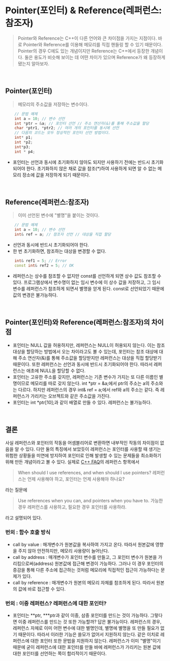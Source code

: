 # Pointer(포인터) & Reference(레퍼런스:참조자)

> Pointer와 Reference는 C++이 다른 언어와 큰 차이점을 가지는 지점이다. 바로 Pointer와 Reference를 이용해 메모리를 직접 핸들링 할 수 있기 때문이다. Pointer의 경우 C에도 있는 개념이지만 Reference는 C++에서 등장한 개념이다. 둘은 용도가 비슷해 보이는 데 어떤 차이가 있으며 Reference가 왜 등장하게 됐는지 알아보자.

</br>

## Pointer(포인터)

> 메모리의 주소값을 저장하는 변수이다.

```cpp
    // 문법 예제
    int a = 10; // 변수 선언
    int *ptr = &a; // 포인터 선언 // 주소 연산자(&)를 통해 주소값을 할당
    char *ptr1, *ptr2; // 여러 개의 포인터를 동시에 선언
    // 다음의 코드는 모두 정상적인 포인터 선언 방법이다.
    int* p1;
    int *p2;
    int*p3;
    int * p4;
```

- 포인터는 선언과 동시에 초기화하지 않아도 되지만 사용하기 전에는 반드시 초기화되어야 한다. 초기화하지 않은 채로 값을 참조(\*)하여 사용하게 되면 알 수 없는 메모리 장소에 값을 저장하게 되기 때문이다.

</br>

## Reference(레퍼런스:참조자)

> 이미 선언된 변수에 "별명"을 붙이는 것이다.

```cpp
    // 문법 예제
    int a = 10; // 변수 선언
    int& ref = a; // 참조자 선언 // 대상을 직접 할당
```

- 선언과 동시에 반드시 초기화되어야 한다.
- 한 번 초기화하면, 참조하는 대상을 변경할 수 없다.

```cpp
    int& ref1 = 5; // Error
    const int& ref2 = 5; // OK
```

- 레퍼런스는 상수를 참조할 수 없지만 const를 선언하게 되면 상수 값도 참조할 수 있다. 프로그램상에서 변수명이 없는 임시 변수에 이 상수 값을 저장하고, 그 임시 변수를 레퍼런스가 참조하게 되면서 별명을 얻게 된다. const로 선언되었기 때문에 값의 변경은 불가능하다.

</br>

## Pointer(포인터)와 Reference(레퍼런스:참조자)의 차이점

- 포인터는 NULL 값을 허용하지만, 레퍼런스는 NULL이 허용되지 않는다. 이는 참조 대상을 할당하는 방법에서 오는 차이라고도 볼 수 있는데, 포인터는 참조 대상에 대해 주소 연산자(&)를 통해 주소값을 할당받지만 레퍼런스는 대상을 직접 할당받기 때문이다. 또한 레퍼런스는 선언과 동시에 반드시 초기화되어야 한다. 따라서 레퍼런스는 애초에 NULL을 할당할 수 없다.
- 포인터는 고유한 주소를 갖지만, 레퍼런스는 기존 변수가 가지는 또 다른 이름인 별명이므로 메모리를 따로 갖지 않는다. int \*ptr = &a;에서 ptr의 주소는 a의 주소와는 다르다. 하지만 레퍼런스의 경우 int& ref = a;에서 ref와 a의 주소는 같다. 즉 레퍼런스가 가리키는 오브젝트와 같은 주소값을 가진다.
- 포인터는 int \*ptr[10];과 같이 배열로 만들 수 있다. 레퍼런스는 불가능하다.

</br>

## 결론

사실 레퍼런스와 포인터의 작동을 어셈블리어로 변환하면 내부적인 작동의 차이점이 없음을 알 수 있다. 다만 둘의 특징에서 보았듯이 레퍼런스는 포인터를 사용할 때 생기는 위험한 상황들을 미연에 방지하여 포인터로 인해 발생할 수 있는 문제들을 최소화하기 위해 만든 개념이라고 볼 수 있다.
실제로 [C++ FAQ](https://isocpp.org/wiki/faq/references)의 레퍼런스 항목에서

> When should I use references, and when should I use pointers?
> 레퍼런스는 언제 사용해야 하고, 포인터는 언제 사용해야 하나요?

라는 질문에

> Use references when you can, and pointers when you have to.
> 가능한 경우 레퍼런스를 사용하고, 필요한 경우 포인터를 사용하라.

라고 설명되어 있다.

### 번외 : 함수 호출 방식

- call by value : 매개변수가 원본값을 복사하여 가지고 온다. 따라서 원본값에 영향을 주지 않아 안전하지만, 메모리 사용량이 늘어난다.
- call by address : 매개변수가 포인터 변수를 만들고, 그 포인터 변수가 원본을 가리킴으로써(address) 원본값에 접근해 변경이 가능하다. 그러나 이 경우 포인터의 증감을 통해 다른 주소에 접근하는 것처럼 메모리에 직접적인 접근이 가능하다는 문제가 있다.
- call by reference : 매개변수가 원본의 메모리 자체를 참조하게 된다. 따라서 원본의 값에 바로 접근할 수 있다.

### 번외 : 이중 레퍼런스? 레퍼런스에 대한 포인터?

- 포인터는 \*\*ptr, \*\*\*ptr과 같이 이중, 삼중 포인터를 만드는 것이 가능하다. 그렇다면 이중 레퍼런스를 만드는 것 또한 가능할까? 답은 불가능이다. 레퍼런스의 경우, 레퍼런스 자체로 이미 어떤 변수에 대한 별명인데, 별명에 별명을 또 만들 필요가 없기 때문이다. 따라서 이러한 기능은 쓸모가 없어서 지원하지 않는다. 같은 이치로 레퍼런스에 대한 포인터 또한 문법을 지원하지 않는다. 레퍼런스가 이미 "별명"이기 때문에 굳이 레퍼런스에 대한 포인터를 만들 바에 레퍼런스가 가리키는 원본 값에 대한 포인터를 선언하는 쪽이 합리적이기 때문이다.
